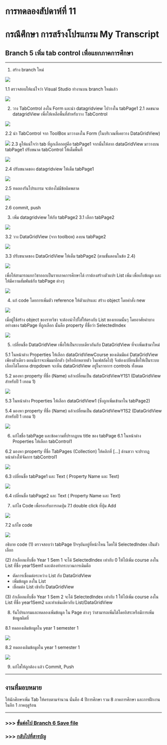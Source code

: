 # การทดลองสัปดาห์ที่ 11 #

# กรณึศึกษา การสร้างโปรแกรม My Transcript #

## Branch 5 เพิ่ม tab control เพื่อแยกภาคการศึกษา ##

---

1. สร้าง branch ใหม่

<p> <img src = "./images/Fig_CaseStudy_29.png">

1.1 ตรวจสอบให้แน่ใจว่า Visual Studio ทำงานบน branch ใหม่แล้ว
<p> <img src = "./images/Fig_CaseStudy_29a.png">


2. วาง TabControl ลงใน Form และนำ datagridview ไปวางใน tabPage1
2.1 ลดขนาด datagridView เพื่อให้เหลือพื้นที่สำหรับวาง TabControl
<p> <img src = "./images/Fig_CaseStudy_30.png">

2.2 นำ TabControl จาก ToolBox มาวางลงใน Form (ในบริเวณที่เคยวาง DataGridView)
<p> <img src = "./images/Fig_CaseStudy_30a.png">
2.3 ดูให้แน่ใจว่า  tab ที่ถูกเลือกอยู่คือ tabPage1 จากนั้นให้ลาก dataGridView มาวางบน  tabPage1 ปรับขนาด tabControl ให้เต็มพื้นที่
<p> <img src = "./images/Fig_CaseStudy_30b.png">

2.4 ปรับขนาดของ datagridview  ให้เต็ม tabPage1
<p> <img src = "./images/Fig_CaseStudy_30c.png">


2.5 ทดลองรันโปรแกรม จะต้องไม่มีข้อผิดพลาด 
<p> <img src = "./images/Fig_CaseStudy_31.png">

2.6 commit, push


3. เพิ่ม datagridview ให้กับ tabPage2
3.1 เลือก tabPage2
<p> <img src = "./images/Fig_CaseStudy_32.png">

3.2 วาง DataGridView (จาก toolbox) ลงบน tabPage2
<p> <img src = "./images/Fig_CaseStudy_32a.png">

3.3 ปรับขนาดของ DataGridView ให้เต็ม tabPage2 (ตามขั้นตอนในข้อ 2.4)
<p> <img src = "./images/Fig_CaseStudy_32b.png">


เพื่อให้สามารถแยกวิชาออกเป็นรายภาคการศึกษาได้ เราต้องสร้างตัวแปร List เพิ่ม เพื่อเก็บข้อมูล และให้มีความสัมพันธ์กับ  tabPage ต่างๆ


<p> <img src = "./images/Fig_CaseStudy_33.png">

4. แก้ code โดยการเพิ่มตัว reference ให้ตัวแปรและ สร้าง object โดยคำสั่ง new

<p> <img src = "./images/Fig_CaseStudy_34.png">

เมื่อผู้ใช้สร้าง object ของรายวิชา จะต้องนำไปใส่ให้ตรงกับ List ของเทอมนั้นๆ โดยอาศัยค่าบางอย่างของ tabPage ที่ถูกเลือก นั้นคือ property ที่ชื่อว่า SelectedIndex

<p> <img src = "./images/Fig_CaseStudy_35.png">


5. เปลี่ยนชื่อ DataGridView เพื่อให้เป็นระบบเดียวกันกับ DataGridView ที่จะเพิ่มเข้ามาใหม่




5.1 ในหน้าต่าง Properties ให้เลือก dataGridViewCourse ของเดิมมีแค่ DataGridView เพียงตัวเดียว ตอนนี้เราจะเพิ่มมาอีกตัว (หรืออีกหลายตัว ในเฟสถัดไป) จึงต้องเปลี่ยนชื่อให้เป็นระบบ เลือกได้โดยกด dropdown จะเห็น dataGridView อยู่ในรายการ controls ทั้งหมด

5.2  มองหา property ที่ชื่อ (Name) แล้วเปลี่ยนเป็น dataGridViewY1S1 (DataGridView สำหรับปี 1 เทอม 1)
<p> <img src = "./images/Fig_CaseStudy_36.png">

5.3 ในหน้าต่าง Properties ให้เลือก dataGridView1 (ซึ่งถูกเพิ่มเข้ามาใน tabPage2)

5.4  มองหา property ที่ชื่อ (Name) แล้วเปลี่ยนเป็น dataGridViewY1S2 (DataGridView สำหรับปี 1 เทอม 1)
<p> <img src = "./images/Fig_CaseStudy_37.png">


6. แก้ไขชื่อ tabPage และข้อความที่ปรากฏบน title ของ tabPage 
6.1  ในหน้าต่าง Properties ให้เลือก  tabControl1

6.2 มองหา property ที่ชื่อ TabPages  (Collection) ให้คลิกที่ [...] ด้านขวา จะปรากฏหน้าต่างให้จัดการ  tabControl1
<p> <img src = "./images/Fig_CaseStudy_38.png">

6.3 เปลี่ยนชื่อ tabPage1 และ Text  ( Property Name และ Text) 

<p> <img src = "./images/Fig_CaseStudy_39.png">

6.4 เปลี่ยนชื่อ tabPage2 และ Text  ( Property Name และ Text)



7. แก้ไข Code เพื่อรองรับการกดปุ่ม
7.1 double click ที่ปุ่ม Add
<p> <img src = "./images/Fig_CaseStudy_40.png">

7.2 แก้ไข code
<p> <img src = "./images/Fig_CaseStudy_41.png">

อธิบาย code
(1)
ตรวจสอบว่า tabPage ปัจจุบันอยู่ที่หน้าไหน โดยใช้ SelectedIndex เป็นตัวเลือก


(2) ถ้าเลือกแท็บชื่อ Year 1 Sem 1  จะได้ SelectedIndex เท่ากับ 0 ให้ไปเพิ่ม course ลงใน List ที่ชื่อ year1Sem1 และต้องทำกระบวนการเดิมคือ 

- ตัดการเชื่อมต่อระหว่าง List กับ DataGridView
- เพิ่มข้อมูล ลงใน List
- เชื่อมต่อ List เช้ากับ DataGridView


(3) ถ้าเลือกแท็บชื่อ Year 1 Sem 2  จะได้ SelectedIndex เท่ากับ 1 ให้ไปเพิ่ม course ลงใน List ที่ชื่อ year1Sem2 และทำเช่นเดียวกับ List/DataGridView 




8. รันโปรแกรมและทดลองเพิ่มข้อมูล ใน Page ต่างๆ ว่าสามารถเพิ่มได้โดยอิสระหรือมีการเพิ่มข้อมูลผิดที่

8.1 ทดลองเติมข้อมูลใน year 1 semester 1
<p> <img src = "./images/Fig_CaseStudy_42.png">

8.2 ทดลองเติมข้อมูลใน year 1 semester 1
<p> <img src = "./images/Fig_CaseStudy_43.png">

9.  แก้ไขให้ถูกต้อง แล้ว  Commit, Push

--- 
## งานที่มอบหมาย

ให้นักศึกษาเพิ่ม Tab ให้ครบตามจำนวน นั่นคือ 4 ปีการศึกษา รวม 8 ภาคการศึกษา และการฝึกงานในอีก 1 ภาคฤดูร้อน


---

### >>> [ขั้นต่อไป Branch 6 Save file  ](./Week_11_CaseStudy_MyTranscript_Branch6.md) ###

### >>> [กลับไปที่สารบัญ](./Week_11_CaseStudy_MyTranscript_Inrto.md) ###





